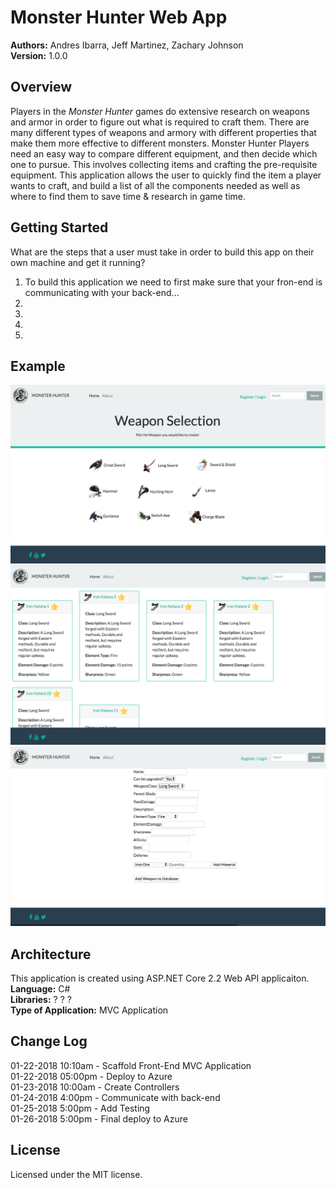 # Monster Hunter Web App

**Authors:** Andres Ibarra, Jeff Martinez, Zachary Johnson </br>
**Version:** 1.0.0 


## Overview
Players in the <i>Monster Hunter</i> games do extensive research on weapons and armor in order to figure out what is required to craft them. There are many different types of weapons and armory with different properties that make them more effective to different monsters. Monster Hunter Players need an easy way to compare different equipment, and then decide which one to pursue. This involves collecting items and crafting the pre-requisite equipment. 
This application allows the user to quickly find the item a player wants to craft, and build a list of all the components needed as well as where to find them to save time & research in game time.


## Getting Started
What are the steps that a user must take in order to build this app on their own machine and get it running?
1. To build this application we need to first make sure that your fron-end is communicating with your back-end...</br>
2. </br>
3. </br>
4. </br>
5. </br>

## Example
![Pic](WeaponsLanding.png)
![Pic](WeaponsSwords.png)
![Pic](WeaponsAdmin.png)

## Architecture
This application is created using ASP.NET Core 2.2 Web API applicaiton. </br>
**Language:** C# </br>
**Libraries:** ? ? ? </br>
**Type of Application:** MVC Application


## Change Log
01-22-2018 10:10am - Scaffold Front-End MVC Application </br>
01-22-2018 05:00pm - Deploy to Azure </br>
01-23-2018 10:00am - Create Controllers </br>
01-24-2018 4:00pm - Communicate with back-end</br>
01-25-2018 5:00pm - Add Testing </br> 
01-26-2018 5:00pm - Final deploy to Azure

## License
Licensed under the MIT license.
